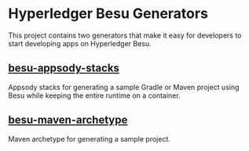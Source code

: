 # Hyperledger Besu Generators

This project contains two generators that make it easy for developers to start developing apps on Hyperledger Besu.

## [besu-appsody-stacks](besu-appsody-stacks)

Appsody stacks for generating a sample Gradle or Maven project using Besu while keeping the entire runtime on a container.

## [besu-maven-archetype](besu-maven-archetype)

Maven archetype for generating a sample project.
